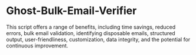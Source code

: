 # Ghost-Bulk-Email-Verifier
This script offers a range of benefits, including time savings, reduced errors, bulk email validation, identifying disposable emails, structured output, user-friendliness, customization, data integrity, and the potential for continuous improvement.

